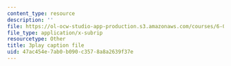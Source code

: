 ```yaml
---
content_type: resource
description: ''
file: https://ol-ocw-studio-app-production.s3.amazonaws.com/courses/6-003-signals-and-systems-fall-2011/47ac454e7ab0b090c3578a8a2639f37e_K3OFb7RlbVE.srt
file_type: application/x-subrip
resourcetype: Other
title: 3play caption file
uid: 47ac454e-7ab0-b090-c357-8a8a2639f37e
---
```

